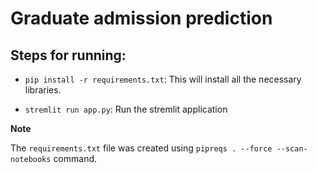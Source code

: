 # Graduate admission prediction

## Steps for running:

- `pip install -r requirements.txt`: This will install all the necessary libraries.

- `stremlit run app.py`: Run the stremlit application

**Note**

The `requirements.txt` file was created using `pipreqs . --force --scan-notebooks` command.